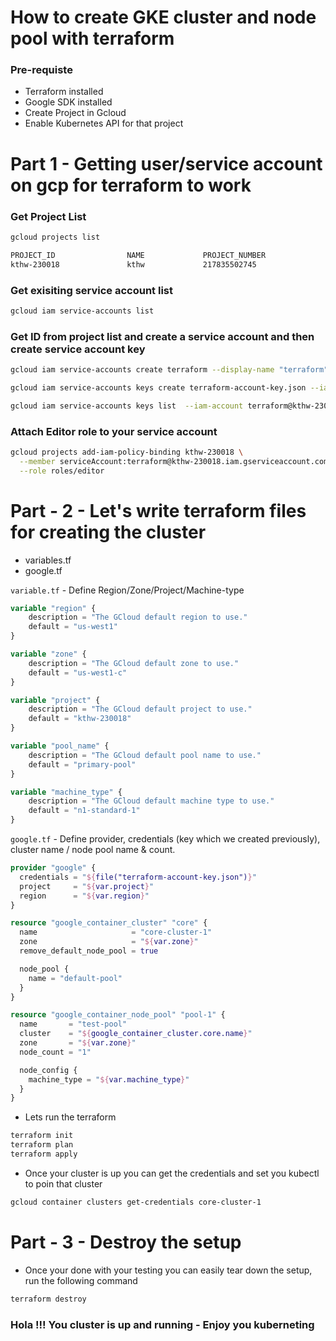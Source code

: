 # How to create GKE cluster and node pool with terraform

### Pre-requiste
 - Terraform installed
 - Google SDK installed 
 - Create Project in Gcloud
 - Enable Kubernetes API for that project

# Part 1 - Getting user/service account on gcp for terraform to work
 
### Get Project List
```bash
gcloud projects list

PROJECT_ID                NAME             PROJECT_NUMBER
kthw-230018               kthw             217835502745
```

### Get exisiting service account list
```bash
gcloud iam service-accounts list
```

### Get ID from project list and create a service account and then create service account key
```bash
gcloud iam service-accounts create terraform --display-name "terraform"

gcloud iam service-accounts keys create terraform-account-key.json --iam-account terraform@kthw-230018.iam.gserviceaccount.com

gcloud iam service-accounts keys list  --iam-account terraform@kthw-230018.iam.gserviceaccount.com
```

### Attach Editor role to your service account
```bash
gcloud projects add-iam-policy-binding kthw-230018 \
  --member serviceAccount:terraform@kthw-230018.iam.gserviceaccount.com \
  --role roles/editor
```

# Part - 2 - Let's write terraform files for creating the cluster

 - variables.tf 
 - google.tf 

`variable.tf` - Define Region/Zone/Project/Machine-type

```tf
variable "region" {
    description = "The GCloud default region to use."
    default = "us-west1"
}

variable "zone" {
    description = "The GCloud default zone to use."
    default = "us-west1-c"
}

variable "project" {
    description = "The GCloud default project to use."
    default = "kthw-230018"
}

variable "pool_name" {
    description = "The GCloud default pool name to use."
    default = "primary-pool"
}

variable "machine_type" {
    description = "The GCloud default machine type to use."
    default = "n1-standard-1"
}

```

`google.tf` - Define provider, credentials (key which we created previously), cluster name / node pool name & count.

```tf
provider "google" {
  credentials = "${file("terraform-account-key.json")}"
  project     = "${var.project}"
  region      = "${var.region}"
}

resource "google_container_cluster" "core" {
  name                     = "core-cluster-1"
  zone                     = "${var.zone}"
  remove_default_node_pool = true

  node_pool {
    name = "default-pool"
  }
}

resource "google_container_node_pool" "pool-1" {
  name       = "test-pool"
  cluster    = "${google_container_cluster.core.name}"
  zone       = "${var.zone}"
  node_count = "1"

  node_config {
    machine_type = "${var.machine_type}"
  }
}

```

 - Lets run the terraform 

```bash
terraform init
terraform plan
terraform apply 
```

 - Once your cluster is up you can get the credentials and set you kubectl to poin that cluster

```bash
gcloud container clusters get-credentials core-cluster-1
```

# Part - 3 - Destroy the setup

 - Once your done with your testing you can easily tear down the setup, run the following command 
```bash
terraform destroy
``` 

### Hola !!! You cluster is up and running - Enjoy you kuberneting  
